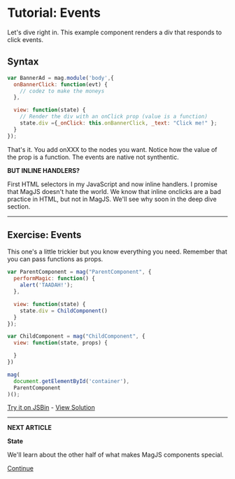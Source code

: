 # Tutorial: Events

Let's dive right in. This example component renders a div that responds to click events.

## Syntax

```js
var BannerAd = mag.module('body',{
  onBannerClick: function(evt) {
    // codez to make the moneys
  },

  view: function(state) {
    // Render the div with an onClick prop (value is a function)
    state.div ={_onClick: this.onBannerClick, _text: "Click me!" };
  }
});
```

That's it. You add onXXX to the nodes you want. 
Notice how the value of the prop is a function.
The events are native not synthentic.

**BUT INLINE HANDLERS?**

First HTML selectors in my JavaScript and now inline handlers. 
I promise that MagJS doesn't hate the world. We know that inline onclicks are a bad practice in HTML, but not in MagJS. 
We'll see why soon in the deep dive section.

<hr>

## Exercise: Events

This one's a little trickier but you know everything you need. Remember that you can pass functions as props.

```js
var ParentComponent = mag("ParentComponent", {
  performMagic: function() {
    alert('TAADAH!');
  },

  view: function(state) {
    state.div = ChildComponent()
  }
});

var ChildComponent = mag("ChildComponent", {
  view: function(state, props) {

  }
})

mag(
  document.getElementById('container'),
  ParentComponent
)();
```

[Try it on JSBin](http://jsbin.com/gozoxitiwu/edit) - [View Solution](http://jsbin.com/nowakayari/edit?js,output)

<hr>

**NEXT ARTICLE**

**State**

We'll learn about the other half of what makes MagJS components special.

[Continue](https://github.com/magnumjs/mag.js/blob/master/examples/tutorials/build-with-magjs-tutorial-state.md)
